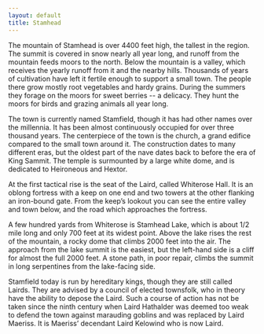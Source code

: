 ```yaml
---
layout: default
title: Stamhead
---
```


 The mountain of Stamhead is over 4400 feet high, the tallest in the region.  The summit is covered in snow nearly all year long, and runoff from the mountain feeds moors to the north.   Below the mountain is a valley, which receives the yearly runoff from it and the nearby hills.  Thousands of years of cultivation have left it fertile enough to support a small town.  The people there grow mostly root vegetables and hardy grains.  During the summers they forage on the moors for sweet berries -- a delicacy.  They hunt the moors for birds and grazing animals all year long.

The town is currently named Stamfield, though it has had other names over the millennia.  It has been almost continuously occupied for over three thousand years.  The centerpiece of the town is the church, a grand edifice compared to the small town around it.  The construction dates to many different eras, but the oldest part of the nave dates back to before the era of King Sammit.  The temple is surmounted by a large white dome, and is dedicated to Heironeous and Hextor.  

At the first tactical rise is the seat of the Laird, called Whiterose Hall.  It is an oblong fortress with a keep on one end and two towers at the other flanking an iron-bound gate.   From the keep’s lookout you can see the entire valley and town below, and the road which approaches the fortress.  

A few hundred yards  from Whiterose is Stamhead Lake, which is about 1/2 mile long and only 700 feet at its widest point.  Above the lake rises the rest of the mountain, a rocky dome that climbs 2000 feet into the air.  The approach from the lake summit is the easiest, but the left-hand side is a cliff for almost the full 2000 feet.  A stone path, in poor repair, climbs the summit in long serpentines from the lake-facing side.

Stamfield today is run by hereditary kings, though they are still called Lairds.  They are advised by a council of elected townsfolk, who in theory have the ability to depose the Laird.  Such a course of action has not be taken since the ninth century when Laird Hathalder was deemed too weak to defend the town against marauding goblins and was replaced by Laird Maeriss.  It is Maeriss’ decendant Laird Kelowind  who is now Laird.

